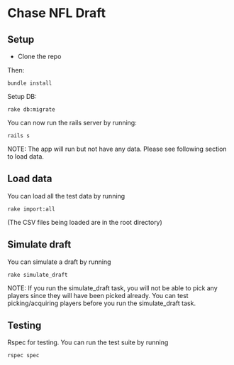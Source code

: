 # Chase NFL Draft

## Setup
- Clone the repo

Then:
```
bundle install
```

Setup DB:
```
rake db:migrate
```

You can now run the rails server by running:
```
rails s
```

NOTE: The app will run but not have any data. Please see following section to load data.

## Load data
You can load all the test data by running
```
rake import:all
```
(The CSV files being loaded are in the root directory)

## Simulate draft
You can simulate a draft by running
```
rake simulate_draft
```

NOTE: If you run the simulate_draft task, you will not be able to pick any players since they will have been picked already. You can test picking/acquiring players before you run the simulate_draft task. 

## Testing
Rspec for testing. You can run the test suite by running
```
rspec spec
```

